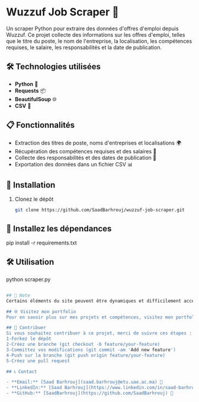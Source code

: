 # Wuzzuf Job Scraper 🚀

Un scraper Python pour extraire des données d'offres d'emploi depuis Wuzzuf. Ce projet collecte des informations sur les offres d'emploi, telles que le titre du poste, le nom de l'entreprise, la localisation, les compétences requises, le salaire, les responsabilités et la date de publication.

## 🛠️ Technologies utilisées
- **Python** 🐍
- **Requests** 📦
- **BeautifulSoup** 🌐
- **CSV** 📄

## 📋 Fonctionnalités
- Extraction des titres de poste, noms d'entreprises et localisations 🌍
- Récupération des compétences requises et des salaires 💼
- Collecte des responsabilités et des dates de publication 📅
- Exportation des données dans un fichier CSV 📊

## 🚀 Installation
1. Clonez le dépôt
   ```bash
   git clone https://github.com/SaadBarhrouj/wuzzuf-job-scraper.git
## 🚀 Installez les dépendances

pip install -r requirements.txt

## 🛠️ Utilisation
python scraper.py
```bash

## 🚨 Note
Certains éléments du site peuvent être dynamiques et difficilement accessibles avec BeautifulSoup, car ils sont chargés via JavaScript. Pour ces éléments, une approche plus avancée comme l'utilisation de Selenium pourrait être nécessaire.

## 🌐 Visitez mon portfolio
Pour en savoir plus sur mes projets et compétences, visitez mon portfolio : https://portfolio-saad-barhrouj.netlify.app/

## 🤔 Contribuer
Si vous souhaitez contribuer à ce projet, merci de suivre ces étapes :
1-Forkez le dépôt
2-Créez une branche (git checkout -b feature/your-feature)
3-Committez vos modifications (git commit -am 'Add new feature')
4-Push sur la branche (git push origin feature/your-feature)
5-Créez une pull request

## 📞 Contact

- **Email:** [Saad Barhrouj](saad.barhrouj@etu.uae.ac.ma) 📧
- **LinkedIn:** [Saad Barhrouj](https://www.linkedin.com/in/saad-barhrouj-b37270295/) 💼
- **GitHub:** [SaadBarhrouj](https://github.com/SaadBarhrouj) 🐙

